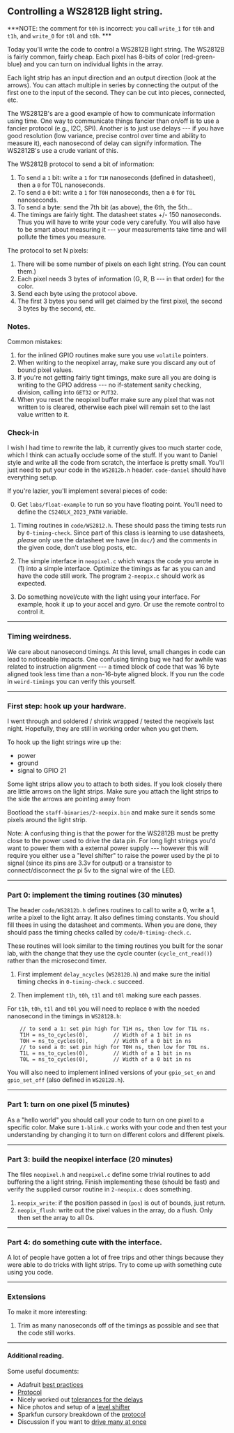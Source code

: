 ## Controlling a  WS2812B light string.

***NOTE: the comment for `t0h` is incorrect: you call `write_1` for
`t0h` and `t1h`, and `write_0` for `t0l` and `t0h`. ***

Today you'll write the code to control a WS2812B light string.
The WS2812B is fairly common, fairly cheap.  Each pixel has 8-bits of
color (red-green-blue) and you can turn on individual lights in the array.

Each light strip has an input direction and an output direction (look
at the arrows).  You can attach multiple in series by connecting the
output of the first one to the input of the second.  They can be cut
into pieces, connected, etc.

The WS2812B's are a good example of how to communicate information
using time.  One way to communicate things fancier than on/off is to use
a fancier protocol (e.g., I2C, SPI).  Another is to just use delays ---
if you have good resolution (low variance, precise control over time and
ability to measure it), each nanosecond of delay can signify information.
The WS2812B's use a crude variant of this.

The WS2812B protocol to send a bit of information:
  1. To send a `1` bit: write a `1` for `T1H` nanoseconds (defined in datasheet), then a `0`
     for T0L nanoseconds.
  2. To send a `0` bit: write a `1` for `T0H` nanoseconds, then a `0` for `T0L` nanoseconds.
  3. To send a byte: send the 7th bit (as above), the 6th, the 5th...
  4. The timings are fairly tight.  The datasheet states +/- 150 nanoseconds.  Thus
     you will have to write your code very carefully.  You will also have to be 
     smart about measuring it --- your measurements take time and will pollute the 
     times you measure.

The protocol to set N pixels:
  1. There will be some number of pixels on each light string.  (You can count them.)
  2. Each pixel needs 3 bytes of information (G, R, B --- in that order) for the 
     color.
  3. Send each byte using the protocol above.
  4. The first 3 bytes you send will get claimed by the first pixel, the second 3
     bytes by the second, etc.

### Notes.

Common mistakes:
  1. for the inlined GPIO routines make sure you use `volatile` pointers.
  2. When writing to the neopixel array, make sure you discard any out of
     bound pixel values.
  3. If you're not getting fairly tight timings, make sure all you are doing
     is writing to the GPIO address --- no if-statement sanity checking,
     division, calling into `GET32` or `PUT32`.
  4. When you reset the neopixel buffer make sure any pixel that was not
     written to is cleared, otherwise each pixel will remain set to the last
     value written to it.

### Check-in

I wish I had time to rewrite the lab, it currently gives too much
starter code, which I think can actually occlude some of the stuff.
If you want to Daniel style and write all the code from scratch, the
interface is pretty small.  You'll just need to put your code in the
`WS2812b.h` header.    `code-daniel` should have everything setup.

If you're lazier, you'll implement several pieces of code:

  0. Get `labs/float-example` to run so you have floating point.
     You'll need to define the `CS240LX_2023_PATH` variable.

  1. Timing routines in `code/WS2812.h`.  These should pass the timing
     tests run by `0-timing-check`.   Since part of this class is
     learning to use datasheets, *please* only use the datasheet we have
     (in `doc/`) and the comments in the given code, don't use blog
     posts, etc.

  2. The simple interface in `neopixel.c` which
     wraps the code you wrote in (1) into a simple interface.  Optimize
     the timings as far as you can and have the code still work.
     The program `2-neopix.c` should work as expected.

  3. Do something novel/cute with the light using your interface.
     For example, hook it up to your accel and gyro.  Or use the remote
     control to control it.

-------------------------------------------------------------------------
### Timing weirdness.

We care about nanosecond timings.  At this level, small changes in code
can lead to noticeable impacts.  One confusing timing bug we had for
awhile was related to instruction alignment --- a timed block of code
that was 16 byte aligned took less time than a non-16-byte aligned block.
If you run the code in `weird-timings` you can verify this yourself.

-------------------------------------------------------------------------
###  First step: hook up your hardware.

I went through and soldered / shrink wrapped / tested the neopixels
last night.  Hopefully, they are still in working order when you get them.

To hook up the light strings wire up the:
  - power
  - ground
  - signal to GPIO 21

Some light strips allow you to attach to both sides. 
If you look closely there are little arrows on the light strips.
Make sure you attach the light strips to the side the arrows are
pointing away from

Bootload the `staff-binaries/2-neopix.bin` and make sure it sends some
pixels around the light strip.

Note: A confusing thing is that the power for the WS2812B must be pretty
close to the power used to drive the data pin.  For long light strings
you'd want to power them with a external power supply --- however this
will require you either use a "level shifter" to raise the power used
by the pi to signal (since its pins are 3.3v for output) or a transistor
to connect/disconnect the pi 5v to the signal wire of the LED.

-------------------------------------------------------------------------
### Part 0: implement the timing routines  (30 minutes)

The header `code/WS2812b.h` defines routines to call to write a 0, write a 1,
write a pixel to the light array.  It also defines timing constants.
You should fill thees in using the datasheet and comments.  When you
are done, they should pass the timing checks called by `code/0-timing-check.c`.

These routines will look similar to the timing routines you built
for the sonar lab, with the change that they use the cycle counter
(`cycle_cnt_read()`) rather than the microsecond timer.  
   1. First implement `delay_ncycles` (`WS2812B.h`) and make sure the initial 
      timing checks in `0-timing-check.c` succeed.

   2. Then implement `t1h`, `t0h`, `t1l` and `t0l` making sure each passes.

For `t1h`, `t0h`, `t1l` and `t0l` you will need to replace `0` with the
needed nanosecond in the timings in `WS2812B.h`:

        // to send a 1: set pin high for T1H ns, then low for T1L ns.
        T1H = ns_to_cycles(0),        // Width of a 1 bit in ns
        T0H = ns_to_cycles(0),        // Width of a 0 bit in ns
        // to send a 0: set pin high for T0H ns, then low for T0L ns.
        T1L = ns_to_cycles(0),        // Width of a 1 bit in ns
        T0L = ns_to_cycles(0),        // Width of a 0 bit in ns

You will also need to implement inlined versions of your `gpio_set_on`
and `gpio_set_off` (also defined in `WS2812B.h`).

-------------------------------------------------------------------------
### Part 1: turn on one pixel (5 minutes)

As a "hello world" you should call your code to turn on one pixel to
a specific color.  Make sure `1-blink.c` works with your code and then
test your understanding by changing it to turn on different colors and
different pixels.

-------------------------------------------------------------------------
### Part 3: build the neopixel interface (20 minutes)

The files `neopixel.h` and `neopixel.c` define some trivial routines to add
buffering the a light string.  Finish implementing these (should be fast)
and verify the supplied cursor routine in `2-neopix.c` does something.

  1. `neopix_write`: if the position passed in (`pos`) is out of bounds,
     just return.
  2. `neopix_flush`: write out the pixel values in the array, do a flush.
     Only then set the array to all 0s.

-------------------------------------------------------------------------
### Part 4: do something cute with the interface.

A lot of people have gotten a lot of free trips and other things because
they were able to do tricks with light strips.   Try to come up with
something cute using you code.

-------------------------------------------------------------------------
### Extensions

To make it more interesting:
  1. Trim as many nanoseconds off of the timings as possible and see that the 
     code still works.

-------------------------------------------------------------------------
#### Additional reading.

Some useful documents:
  * Adafruit [best practices](https://learn.adafruit.com/adafruit-neopixel-uberguide/best-practices)
  * [Protocol](https://developer.electricimp.com/resources/neopixels)
  * Nicely worked out [tolerances for the delays](https://wp.josh.com/2014/05/13/ws2812-neopixels-are-not-so-finicky-once-you-get-to-know-them/)
  * Nice photos and setup of a [level shifter](https://learn.adafruit.com/neopixel-levelshifter/shifting-levels)
  * Sparkfun cursory breakdown of the [protocol](https://learn.sparkfun.com/tutorials/ws2812-breakout-hookup-guide)
  * Discussion if you want to [drive many at once](https://learn.adafruit.com/adafruit-neopixel-uberguide/basic-connections)
